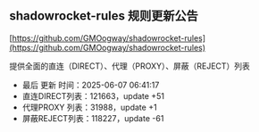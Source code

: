 ## shadowrocket-rules 规则更新公告

[https://github.com/GMOogway/shadowrocket-rules](https://github.com/GMOogway/shadowrocket-rules)

提供全面的直连（DIRECT）、代理（PROXY）、屏蔽（REJECT）列表
- 最后 更新 时间：2025-06-07 06:41:17
- 直连DIRECT列表：121663，update +51
- 代理PROXY 列表：31988，update +1
- 屏蔽REJECT列表：118227，update -61